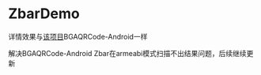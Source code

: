 # ZbarDemo
详情效果与[该项目](https://github.com/bingoogolapple/BGAQRCode-Android)BGAQRCode-Android一样

解决BGAQRCode-Android Zbar在armeabi模式扫描不出结果问题，后续继续更新